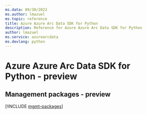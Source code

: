 ```yaml
---
ms.data: 09/30/2022
ms.author: lmazuel
ms.topic: reference
title: Azure Azure Arc Data SDK for Python
description: Reference for Azure Azure Arc Data SDK for Python
author: lmazuel
ms.service: azurearcdata
ms.devlang: python
---
```

# Azure Azure Arc Data SDK for Python - preview

## Management packages - preview
[!INCLUDE [mgmt-packages](azure-arc-data-mgmt-index.md)]